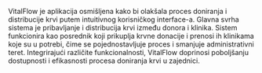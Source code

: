 VitalFlow je aplikacija osmišljena kako bi olakšala proces doniranja i distribucije krvi putem intuitivnog korisničkog interface-a. Glavna svrha sistema je pribavljanje i distribucija krvi između donora i klinika. Sistem funkcionira kao posrednik koji prikuplja krvne donacije i prenosi ih klinikama koje su u potrebi, čime se pojednostavljuje proces i smanjuje administrativni teret. Integrirajući različite funkcionalnosti, VitalFlow doprinosi poboljšanju dostupnosti i efikasnosti procesa doniranja krvi u zajednici.
